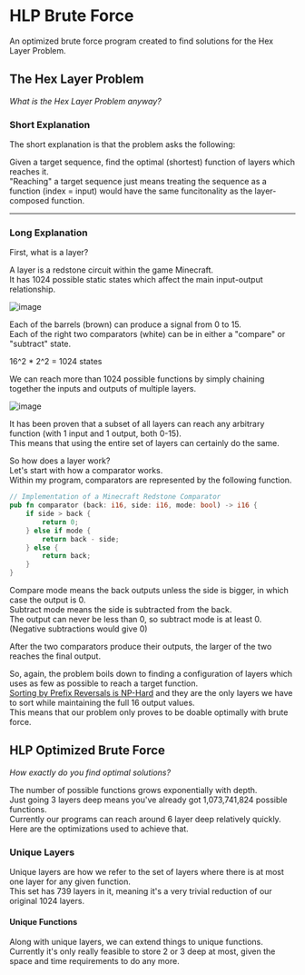 # HLP Brute Force
An optimized brute force program created to find solutions for the Hex Layer Problem.

## The Hex Layer Problem
*What is the Hex Layer Problem anyway?*

### Short Explanation

The short explanation is that the problem asks the following:

Given a target sequence, find the optimal (shortest) function of layers which reaches it.  
"Reaching" a target sequence just means treating the sequence as a function (index = input) would have the same funcitonality as the layer-composed function.

---

### Long Explanation

First, what is a layer?

A layer is a redstone circuit within the game Minecraft.  
It has 1024 possible static states which affect the main input-output relationship.

![image](https://media.discordapp.net/attachments/721120731974598726/1017443702332993616/unknown.png)

Each of the barrels (brown) can produce a signal from 0 to 15.  
Each of the right two comparators (white) can be in either a "compare" or "subtract" state.

16^2 * 2^2 = 1024 states

We can reach more than 1024 possible functions by simply chaining together the inputs and outputs of multiple layers.

![image](https://user-images.githubusercontent.com/58904726/209972849-b7c6413a-4b86-40d7-a08e-642f22cd952b.png)

It has been proven that a subset of all layers can reach any arbitrary function (with 1 input and 1 output, both 0-15).  
This means that using the entire set of layers can certainly do the same.

So how does a layer work?  
Let's start with how a comparator works.  
Within my program, comparators are represented by the following function.

```rust
// Implementation of a Minecraft Redstone Comparator
pub fn comparator (back: i16, side: i16, mode: bool) -> i16 {
    if side > back {
        return 0;
    } else if mode {
        return back - side;
    } else {
        return back;
    }
}
```

Compare mode means the back outputs unless the side is bigger, in which case the output is 0.  
Subtract mode means the side is subtracted from the back.  
The output can never be less than 0, so subtract mode is at least 0. (Negative subtractions would give 0)

After the two comparators produce their outputs, the larger of the two reaches the final output.

So, again, the problem boils down to finding a configuration of layers which uses as few as possible to reach a target function.  
[Sorting by Prefix Reversals is NP-Hard](https://arxiv.org/abs/1111.0434v1) and they are the only layers we have to sort while maintaining the full 16 output values.  
This means that our problem only proves to be doable optimally with brute force.

## HLP Optimized Brute Force
*How exactly do you find optimal solutions?*

The number of possible functions grows exponentially with depth.  
Just going 3 layers deep means you've already got 1,073,741,824 possible functions.  
Currently our programs can reach around 6 layer deep relatively quickly.  
Here are the optimizations used to achieve that.

### Unique Layers

Unique layers are how we refer to the set of layers where there is at most one layer for any given function.  
This set has 739 layers in it, meaning it's a very trivial reduction of our original 1024 layers.

#### Unique Functions

Along with unique layers, we can extend things to unique functions.  
Currently it's only really feasible to store 2 or 3 deep at most, given the space and time requirements to do any more.
